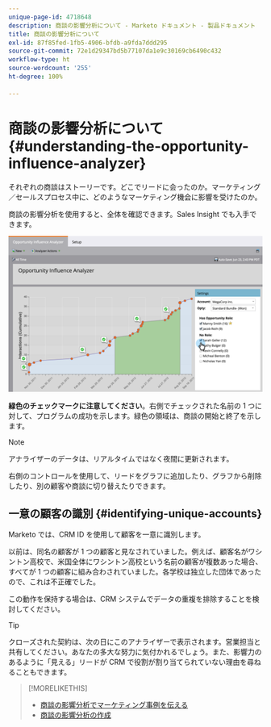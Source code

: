 ```yaml
---
unique-page-id: 4718648
description: 商談の影響分析について - Marketo ドキュメント - 製品ドキュメント
title: 商談の影響分析について
exl-id: 87f85fed-1fb5-4906-bfdb-a9fda7ddd295
source-git-commit: 72e1d29347bd5b77107da1e9c30169cb6490c432
workflow-type: ht
source-wordcount: '255'
ht-degree: 100%

---
```


# 商談の影響分析について {#understanding-the-opportunity-influence-analyzer}

それぞれの商談はストーリーです。どこでリードに会ったのか。マーケティング／セールスプロセス中に、どのようなマーケティング機会に影響を受けたのか。

商談の影響分析を使用すると、全体を確認できます。Sales Insight でも入手できます。

![](assets/image2015-6-23-14-3a43-3a35-1.png)

**緑色のチェックマークに注意してください**。右側でチェックされた名前の 1 つに対して、プログラムの成功を示します。緑色の領域は、商談の開始と終了を示します。

>[!NOTE]
>
>アナライザーのデータは、リアルタイムではなく夜間に更新されます。

右側のコントロールを使用して、リードをグラフに追加したり、グラフから削除したり、別の顧客や商談に切り替えたりできます。

## 一意の顧客の識別 {#identifying-unique-accounts}

Marketo では、CRM ID を使用して顧客を一意に識別します。

以前は、同名の顧客が 1 つの顧客と見なされていました。例えば、顧客名がワシントン高校で、米国全体にワシントン高校という名前の顧客が複数あった場合、すべてが 1 つの顧客に組み合わされていました。各学校は独立した団体であったので、これは不正確でした。

この動作を保持する場合は、CRM システムでデータの重複を排除することを検討してください。

>[!TIP]
>
>クローズされた契約は、次の日にこのアナライザーで表示されます。営業担当と共有してください。あなたの多大な努力に気付かれるでしょう。また、影響力のあるように「見える」リードが CRM で役割が割り当てられていない理由を尋ねることもできます。

>[!MORELIKETHIS]
>
>* [商談の影響分析でマーケティング事例を伝える](/help/marketo/product-docs/reporting/revenue-cycle-analytics/opportunity-influence-analyzer/tell-the-marketing-story-with-an-opportunity-influence-analyzer.md)
>* [商談の影響分析の作成](/help/marketo/product-docs/reporting/revenue-cycle-analytics/opportunity-influence-analyzer/create-an-opportunity-influence-analyzer.md)

